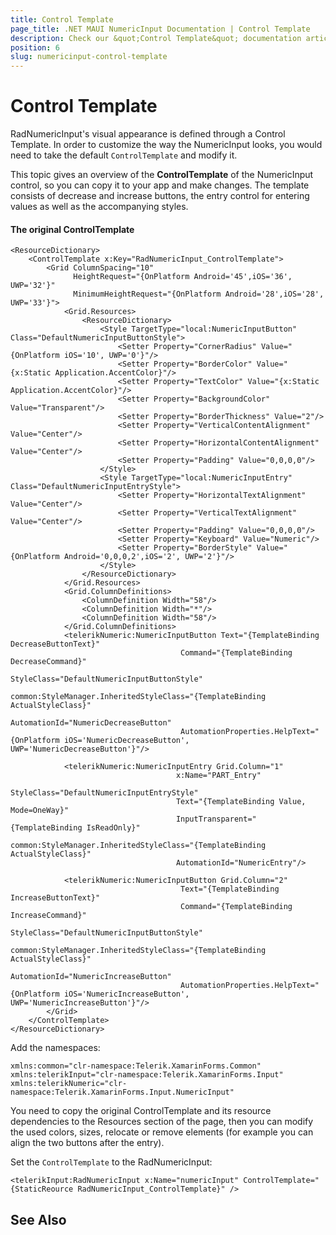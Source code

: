 ```yaml
---
title: Control Template
page_title: .NET MAUI NumericInput Documentation | Control Template
description: Check our &quot;Control Template&quot; documentation article for Telerik NumericInput for .NET MAUI
position: 6
slug: numericinput-control-template
---
```


# Control Template

RadNumericInput's visual appearance is defined through a Control Template. In order to customize the way the NumericInput looks, you would need to take the default `ControlTemplate` and modify it. 

This topic gives an overview of the **ControlTemplate** of the NumericInput control, so you can copy it to your app and make changes. The template consists of decrease and increase buttons, the entry control for entering values as well as the accompanying styles.  

#### The original ControlTemplate

```XAML
<ResourceDictionary>
	<ControlTemplate x:Key="RadNumericInput_ControlTemplate">
	    <Grid ColumnSpacing="10"
	          HeightRequest="{OnPlatform Android='45',iOS='36', UWP='32'}"
	          MinimumHeightRequest="{OnPlatform Android='28',iOS='28', UWP='33'}">
	        <Grid.Resources>
	            <ResourceDictionary>
	                <Style TargetType="local:NumericInputButton" Class="DefaultNumericInputButtonStyle">
	                    <Setter Property="CornerRadius" Value="{OnPlatform iOS='10', UWP='0'}"/>
	                    <Setter Property="BorderColor" Value="{x:Static Application.AccentColor}"/>
	                    <Setter Property="TextColor" Value="{x:Static Application.AccentColor}"/>
	                    <Setter Property="BackgroundColor" Value="Transparent"/>
	                    <Setter Property="BorderThickness" Value="2"/>
	                    <Setter Property="VerticalContentAlignment" Value="Center"/>
	                    <Setter Property="HorizontalContentAlignment" Value="Center"/>
	                    <Setter Property="Padding" Value="0,0,0,0"/>
	                </Style>
	                <Style TargetType="local:NumericInputEntry" Class="DefaultNumericInputEntryStyle">
	                    <Setter Property="HorizontalTextAlignment" Value="Center"/>
	                    <Setter Property="VerticalTextAlignment" Value="Center"/>
	                    <Setter Property="Padding" Value="0,0,0,0"/>
	                    <Setter Property="Keyboard" Value="Numeric"/>
	                    <Setter Property="BorderStyle" Value="{OnPlatform Android='0,0,0,2',iOS='2', UWP='2'}"/>
	                </Style>
	            </ResourceDictionary>
	        </Grid.Resources>
	        <Grid.ColumnDefinitions>
	            <ColumnDefinition Width="58"/>
	            <ColumnDefinition Width="*"/>
	            <ColumnDefinition Width="58"/>
	        </Grid.ColumnDefinitions>
	        <telerikNumeric:NumericInputButton Text="{TemplateBinding DecreaseButtonText}"
	                                  Command="{TemplateBinding DecreaseCommand}"
	                                  StyleClass="DefaultNumericInputButtonStyle"
	                                  common:StyleManager.InheritedStyleClass="{TemplateBinding ActualStyleClass}"
	                                  AutomationId="NumericDecreaseButton"
	                                  AutomationProperties.HelpText="{OnPlatform iOS='NumericDecreaseButton', UWP='NumericDecreaseButton'}"/>
	
	        <telerikNumeric:NumericInputEntry Grid.Column="1"
	                                 x:Name="PART_Entry"
	                                 StyleClass="DefaultNumericInputEntryStyle"
	                                 Text="{TemplateBinding Value, Mode=OneWay}"
	                                 InputTransparent="{TemplateBinding IsReadOnly}"
	                                 common:StyleManager.InheritedStyleClass="{TemplateBinding ActualStyleClass}"
	                                 AutomationId="NumericEntry"/>
	
	        <telerikNumeric:NumericInputButton Grid.Column="2"
	                                  Text="{TemplateBinding IncreaseButtonText}"
	                                  Command="{TemplateBinding IncreaseCommand}"
	                                  StyleClass="DefaultNumericInputButtonStyle"
	                                  common:StyleManager.InheritedStyleClass="{TemplateBinding ActualStyleClass}"
	                                  AutomationId="NumericIncreaseButton"
	                                  AutomationProperties.HelpText="{OnPlatform iOS='NumericIncreaseButton', UWP='NumericIncreaseButton'}"/>
	    </Grid>
	</ControlTemplate>
</ResourceDictionary>
```

Add the namespaces: 

```XAML
xmlns:common="clr-namespace:Telerik.XamarinForms.Common"
xmlns:telerikInput="clr-namespace:Telerik.XamarinForms.Input"
xmlns:telerikNumeric="clr-namespace:Telerik.XamarinForms.Input.NumericInput"
```

You need to copy the original ControlTemplate and its resource dependencies to the Resources section of the page, then you can modify the used colors, sizes, relocate or remove elements (for example you can align the two buttons after the entry). 

Set the `ControlTemplate` to the RadNumericInput:

```XAML
<telerikInput:RadNumericInput x:Name="numericInput" ControlTemplate="{StaticReource RadNumericInput_ControlTemplate}" />
```

## See Also
